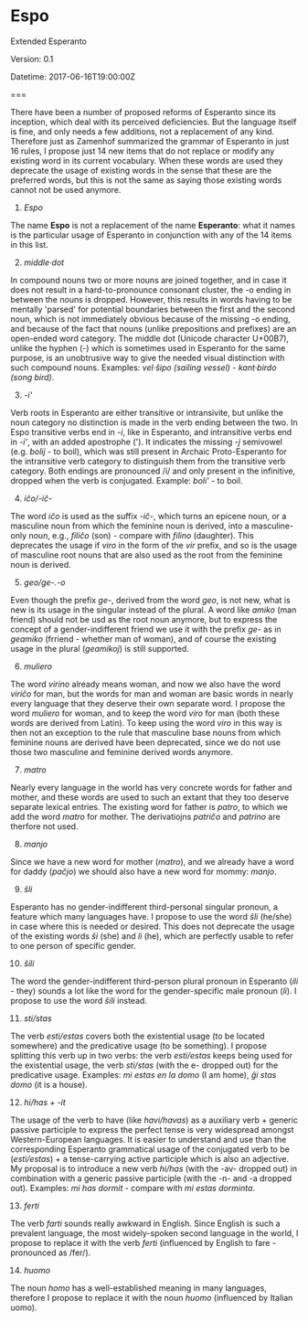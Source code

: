 # Espo

Extended Esperanto

Version: 0.1

Datetime: 2017-06-16T19:00:00Z

===

There have been a number of proposed reforms of Esperanto since its inception, which deal with its perceived deficiencies. But the language itself is fine, and only needs a few additions, not a replacement of any kind. Therefore just as Zamenhof summarized the grammar of Esperanto in just 16 rules, I propose just 14 new items that do not replace or modify any existing word in its current vocabulary. When these words are used they deprecate the usage of existing words in the sense that these are the preferred words, but this is not the same as saying those existing words cannot not be used anymore. 

1. *Espo*

The name **Espo** is not a replacement of the name **Esperanto**: what it names is the particular usage of Esperanto in conjunction with any of the 14 items in this list.

2. *middle·dot*

In compound nouns two or more nouns are joined together, and in case it does not result in a hard-to-pronounce consonant cluster, the -o ending in between the nouns is dropped. However, this results in words having to be mentally 'parsed' for potential boundaries between the first and the second noun, which is not immediately obvious because of the missing -o ending, and because of the fact that nouns (unlike prepositions and prefixes) are an open-ended word category. The middle dot (Unicode character U+00B7), unlike the hyphen (-) which is sometimes used in Esperanto for the same purpose, is an unobtrusive way to give the needed visual distinction with such compound nouns. Examples: *vel·ŝipo (sailing vessel)* - *kant·birdo (song bird)*.

3. *-i'*

Verb roots in Esperanto are either transitive or intransivite, but unlike the noun category no distinction is made in the verb ending between the two. In Espo transitive verbs end in *-i*, like in Esperanto, and intransitive verbs end in *-i'*, with an added apostrophe ('). It indicates the missing *-j* semivowel (e.g. *bolij* - to boil), which was still present in Archaic Proto-Esperanto for the intransitive verb category to distinguish them from the transitive verb category. Both endings are pronounced /i/ and only present in the infinitive, dropped when the verb is conjugated. Example: *boli'* - to boil.

4. *iĉo/-iĉ-*

The word *iĉo* is used as the suffix *-iĉ-*, which turns an epicene noun, or a masculine noun from which the feminine noun is derived, into a masculine-only noun, e.g., *filiĉo* (son) - compare with *filino* (daughter). This deprecates the usage if *viro* in the form of the *vir* prefix, and so is the usage of masculine root nouns that are also used as the root from the feminine noun is derived.

5. *geo/ge-.-o*

Even though the prefix *ge-*, derived from the word *geo*, is not new, what is new is its usage in the singular instead of the plural. A word like *amiko* (man friend) should not be usd as the root noun anymore, but to express the concept of a gender-indifferent friend we use it with the prefix *ge-* as in *geamiko* (frriend - whether man of woman), and of course the existing usage in the plural (*geamikoj*) is still supported.

6. *muliero*

The word *virino* already means woman, and now we also have the word *viriĉo* for man, but the words for man and woman are basic words in nearly every language that they deserve their own separate word. I propose the word *muliero* for woman, and to keep the word *viro* for man (both these words are derived from Latin). To keep using the word *viro* in this way is then not an exception to the rule that masculine base nouns from which feminine nouns are derived have been deprecated, since we do not use those two masculine and feminine derived words anymore.

7. *matro*

Nearly every language in the world has very concrete words for father and mother, and these words are used to such an extant that they too deserve separate lexical entries. The existing word for father is *patro*, to which we add the word *matro* for mother. The derivatiojns *patriĉo* and *patrino* are therfore not used.

8. *manjo*

Since we have a new word for mother (*matro*), and we already have a word for daddy (*paĉjo*) we should also have a new word for mommy: *manjo*.

9. *ŝli* 

Esperanto has no gender-indifferent third-personal singular pronoun, a feature which many languages have. I propose to use the word *ŝli* (he/she) in case where this is needed or desired. This does not deprecate the usage of the existing words *ŝi* (she) and *li* (he), which are perfectly usable to refer to one person of specific gender.

10. *ŝili*

The word the gender-indifferent third-person plural pronoun in Esperanto (*ili* - they) sounds a lot like the word for the gender-specific male pronoun (*li*). I propose to use the word *ŝili* instead.

11. *sti/stas*

The verb *esti/estas* covers both the existential usage (to be located somewhere) and the predicative usage (to be something). I propose splitting this verb up in two verbs: the verb *esti/estas* keeps being used for the existential usage, the verb *sti/stas* (with the e- dropped out) for the predicative usage. Examples: *mi estas en la domo* (I am home), *ĝi stas domo* (it is a house).

12. *hi/has + -it*

The usage of the verb to have (like *havi/havas*) as a auxiliary verb + generic passive participle to express the perfect tense is very widespread amongst Western-European languages. It is easier to understand and use than the corresponding Esperanto grammatical usage of the conjugated verb to be (*esti/estas*) + a tense-carrying active participle which is also an adjective. My proposal is to introduce a new verb *hi/has* (with the -av- dropped out) in combination with a generic passive participle (with the -n- and -a dropped out). Examples: *mi has dormit* - compare with *mi estas dorminta*.

13. *ferti*

The verb *farti* sounds really awkward in English. Since English is such a prevalent language, the most widely-spoken second language in the world, I propose to replace it with the verb *ferti* (influenced by English to fare - pronounced as /fer/).

14. *huomo*

The noun *homo* has a well-established meaning in many languages, therefore I propose to replace it with the noun *huomo* (influenced by Italian uomo).
